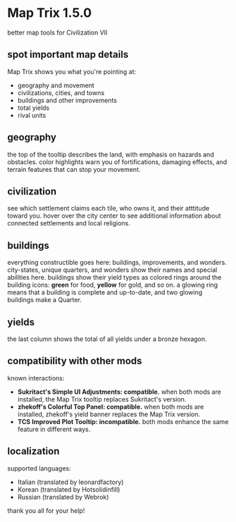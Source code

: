 # Map Trix 1.5.0
better map tools for Civilization VII

## spot important map details
Map Trix shows you what you're pointing at:

- geography and movement
- civilizations, cities, and towns
- buildings and other improvements
- total yields
- rival units

## geography
the top of the tooltip describes the land, with emphasis on hazards and
obstacles.  color highlights warn you of fortifications, damaging
effects, and terrain features that can stop your movement.

## civilization
see which settlement claims each tile, who owns it, and their atttitude
toward you.  hover over the city center to see additional information
about connected settlements and local religions.

## buildings
everything constructible goes here: buildings, improvements, and
wonders.  city-states, unique quarters, and wonders show their names and
special abilities here.  buildings show their yield types as colored
rings around the building icons:  **green** for food, **yellow** for
gold, and so on.  a glowing ring means that a building is complete and
up-to-date, and two glowing buildings make a Quarter.

## yields
the last column shows the total of all yields under a bronze hexagon.

## compatibility with other mods
known interactions:

- **Sukritact's Simple UI Adjustments: compatible.**  when both mods are
  installed, the Map Trix tooltip replaces Sukritact's version.
- **zhekoff's Colorful Top Panel: compatible.**  when both mods are
  installed, zhekoff's yield banner replaces the Map Trix version.
- **TCS Improved Plot Tooltip: incompatible.**  both mods enhance the
  same feature in different ways.

## localization
supported languages:

- Italian (translated by leonardfactory)
- Korean (translated by Hotsolidinfill)
- Russian (translated by Webrok)

thank you all for your help!
